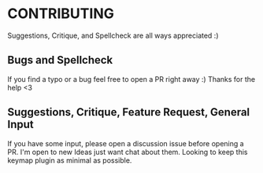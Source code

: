 # CONTRIBUTING
Suggestions, Critique, and Spellcheck are all ways appreciated :)

## Bugs and Spellcheck
If you find a typo or a bug feel free to open a PR right away :) Thanks for the
help <3

## Suggestions, Critique, Feature Request, General Input
If you have some input, please open a discussion issue before opening a PR. 
I'm open to new Ideas just want chat about them. Looking to keep this keymap
plugin as minimal as possible.

